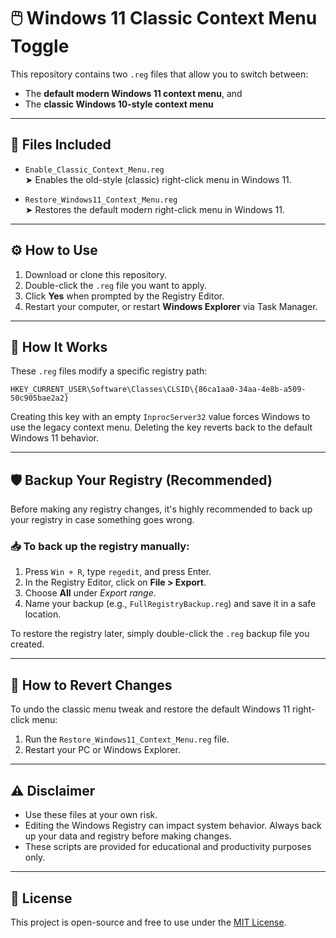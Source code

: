 # 🖱️ Windows 11 Classic Context Menu Toggle

This repository contains two `.reg` files that allow you to switch between:

- The **default modern Windows 11 context menu**, and
- The **classic Windows 10-style context menu**

---

## 📂 Files Included

- `Enable_Classic_Context_Menu.reg`  
  ➤ Enables the old-style (classic) right-click menu in Windows 11.

- `Restore_Windows11_Context_Menu.reg`  
  ➤ Restores the default modern right-click menu in Windows 11.

---

## ⚙️ How to Use

1. Download or clone this repository.
2. Double-click the `.reg` file you want to apply.
3. Click **Yes** when prompted by the Registry Editor.
4. Restart your computer, or restart **Windows Explorer** via Task Manager.

---

## 🧠 How It Works

These `.reg` files modify a specific registry path:

```
HKEY_CURRENT_USER\Software\Classes\CLSID\{86ca1aa0-34aa-4e8b-a509-50c905bae2a2}
```

Creating this key with an empty `InprocServer32` value forces Windows to use the legacy context menu. Deleting the key reverts back to the default Windows 11 behavior.

---

## 🛡️ Backup Your Registry (Recommended)

Before making any registry changes, it's highly recommended to back up your registry in case something goes wrong.

### 📥 To back up the registry manually:

1. Press `Win + R`, type `regedit`, and press Enter.
2. In the Registry Editor, click on **File > Export**.
3. Choose **All** under *Export range*.
4. Name your backup (e.g., `FullRegistryBackup.reg`) and save it in a safe location.

To restore the registry later, simply double-click the `.reg` backup file you created.

---

## 🔁 How to Revert Changes

To undo the classic menu tweak and restore the default Windows 11 right-click menu:

1. Run the `Restore_Windows11_Context_Menu.reg` file.
2. Restart your PC or Windows Explorer.

---

## ⚠️ Disclaimer

- Use these files at your own risk.
- Editing the Windows Registry can impact system behavior. Always back up your data and registry before making changes.
- These scripts are provided for educational and productivity purposes only.

---

## 📌 License

This project is open-source and free to use under the [MIT License](LICENSE).

